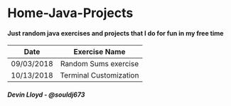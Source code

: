 # Home-Java-Projects
#### Just random java exercises and projects that I do for fun in my free time

| Date | Exercise Name |
|:------:|:-------------------:|
| 09/03/2018 | Random Sums exercise |
| 10/13/2018 | Terminal Customization |

##### Devin Lloyd - @souldj673